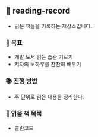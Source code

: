 ## 🌈 reading-record
* 읽은 책들을 기록하는 저장소입니다.

### 🦄 목표
* 개발 도서 읽는 습관 기르기
* 저자의 노하우를 찬찬히 배우기

### 📚 진행 방법
* 주 단위로 읽은 내용을 정리한다.

### 🎯 읽을 책 목록
* 클린코드
